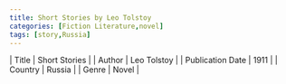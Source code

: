 ```yaml
---
title: Short Stories by Leo Tolstoy
categories: [Fiction Literature,novel]
tags: [story,Russia]
---
```

        
| Title | Short Stories  |
| Author |  Leo Tolstoy  |
| Publication Date | 1911   |
| Country | Russia |
| Genre | Novel  |
        
